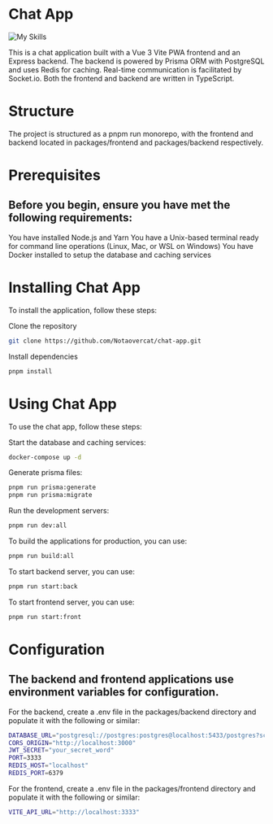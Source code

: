 # Chat App

![My Skills](https://skillicons.dev/icons?i=ts,nodejs,express,vue,tailwind,prisma,redis)

This is a chat application built with a Vue 3 Vite PWA frontend and an Express backend. The backend is powered by Prisma ORM with PostgreSQL and uses Redis for caching. Real-time communication is facilitated by Socket.io. Both the frontend and backend are written in TypeScript.

# Structure

The project is structured as a pnpm run monorepo, with the frontend and backend located in packages/frontend and packages/backend respectively.

# Prerequisites

## Before you begin, ensure you have met the following requirements:

You have installed Node.js and Yarn
You have a Unix-based terminal ready for command line operations (Linux, Mac, or WSL on Windows)
You have Docker installed to setup the database and caching services

# Installing Chat App

To install the application, follow these steps:

Clone the repository

```bash
git clone https://github.com/Notaovercat/chat-app.git
```

Install dependencies

```bash
pnpm install
```

# Using Chat App

To use the chat app, follow these steps:

Start the database and caching services:

```bash
docker-compose up -d
```

Generate prisma files:
```bash
pnpm run prisma:generate
pnpm run prisma:migrate
```

Run the development servers:

```bash
pnpm run dev:all
```

To build the applications for production, you can use:

```bash
pnpm run build:all
```

To start backend server, you can use:

```bash
pnpm run start:back
```

To start frontend server, you can use:

```bash
pnpm run start:front
```

# Configuration

## The backend and frontend applications use environment variables for configuration.

For the backend, create a .env file in the packages/backend directory and populate it with the following or similar:

```bash
DATABASE_URL="postgresql://postgres:postgres@localhost:5433/postgres?schema=public"
CORS_ORIGIN="http://localhost:3000"
JWT_SECRET="your_secret_word"
PORT=3333
REDIS_HOST="localhost"
REDIS_PORT=6379
```

For the frontend, create a .env file in the packages/frontend directory and populate it with the following or similar:

```bash
VITE_API_URL="http://localhost:3333"
```
